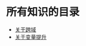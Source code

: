 <!--
 * @Description: 目录
 * @Author: wangyi
 * @Date: 2019-09-02 15:47:25
 * @LastEditTime: 2019-09-08 20:35:51
 * @LastEditors: Please set LastEditors
 -->

# 所有知识的目录

- [关于跨域](./crossDomain/跨域.md)
- [关于变量提升](./aboutHoist/变量提升.md)
